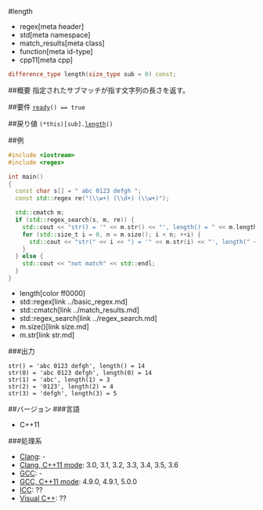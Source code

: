 #length
* regex[meta header]
* std[meta namespace]
* match_results[meta class]
* function[meta id-type]
* cpp11[meta cpp]

```cpp
difference_type length(size_type sub = 0) const;
```

##概要
指定されたサブマッチが指す文字列の長さを返す。


##要件
[`ready`](ready.md)`() == true`


##戻り値
`(*this)[sub].`[`length`](../sub_match/length.md)`()`


##例
```cpp
#include <iostream>
#include <regex>

int main()
{
  const char s[] = " abc 0123 defgh ";
  const std::regex re("(\\w+) (\\d+) (\\w+)");

  std::cmatch m;
  if (std::regex_search(s, m, re)) {
    std::cout << "str() = '" << m.str() << "', length() = " << m.length() << std::endl;
    for (std::size_t i = 0, n = m.size(); i < n; ++i) {
      std::cout << "str(" << i << ") = '" << m.str(i) << "', length(" << i << ") = " << m.length(i) << std::endl;
    }
  } else {
    std::cout << "not match" << std::endl;
  }
}
```
* length[color ff0000]
* std::regex[link ../basic_regex.md]
* std::cmatch[link ../match_results.md]
* std::regex_search[link ../regex_search.md]
* m.size()[link size.md]
* m.str[link str.md]

###出力
```
str() = 'abc 0123 defgh', length() = 14
str(0) = 'abc 0123 defgh', length(0) = 14
str(1) = 'abc', length(1) = 3
str(2) = '0123', length(2) = 4
str(3) = 'defgh', length(3) = 5
```


##バージョン
###言語
- C++11

###処理系
- [Clang](/implementation.md#clang): -
- [Clang, C++11 mode](/implementation.md#clang): 3.0, 3.1, 3.2, 3.3, 3.4, 3.5, 3.6
- [GCC](/implementation.md#gcc): -
- [GCC, C++11 mode](/implementation.md#gcc): 4.9.0, 4.9.1, 5.0.0
- [ICC](/implementation.md#icc): ??
- [Visual C++](/implementation.md#visual_cpp): ??
